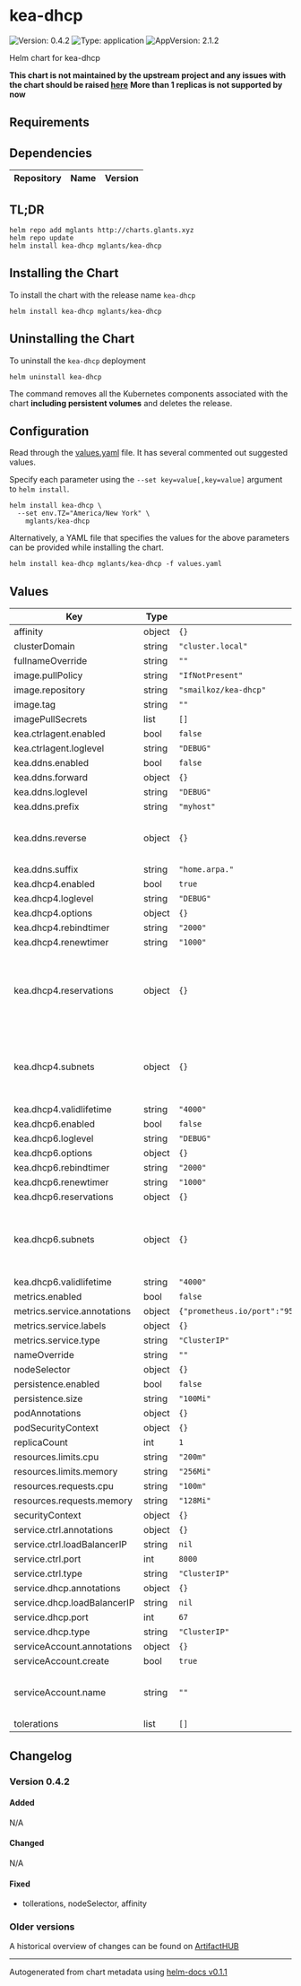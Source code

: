 # kea-dhcp

![Version: 0.4.2](https://img.shields.io/badge/Version-0.4.2-informational?style=flat-square) ![Type: application](https://img.shields.io/badge/Type-application-informational?style=flat-square) ![AppVersion: 2.1.2](https://img.shields.io/badge/AppVersion-2.1.2-informational?style=flat-square)

Helm chart for kea-dhcp

**This chart is not maintained by the upstream project and any issues with the chart should be raised [here](https://github.com/MGlants/charts/issues/new/choose)**
**More than 1 replicas is not supported by now**

## Requirements

## Dependencies

| Repository | Name | Version |
|------------|------|---------|

## TL;DR

```console
helm repo add mglants http://charts.glants.xyz
helm repo update
helm install kea-dhcp mglants/kea-dhcp
```

## Installing the Chart

To install the chart with the release name `kea-dhcp`

```console
helm install kea-dhcp mglants/kea-dhcp
```

## Uninstalling the Chart

To uninstall the `kea-dhcp` deployment

```console
helm uninstall kea-dhcp
```

The command removes all the Kubernetes components associated with the chart **including persistent volumes** and deletes the release.

## Configuration

Read through the [values.yaml](./values.yaml) file. It has several commented out suggested values.

Specify each parameter using the `--set key=value[,key=value]` argument to `helm install`.

```console
helm install kea-dhcp \
  --set env.TZ="America/New York" \
    mglants/kea-dhcp
```

Alternatively, a YAML file that specifies the values for the above parameters can be provided while installing the chart.

```console
helm install kea-dhcp mglants/kea-dhcp -f values.yaml
```

## Values

| Key | Type | Default | Description |
|-----|------|---------|-------------|
| affinity | object | `{}` |  |
| clusterDomain | string | `"cluster.local"` |  |
| fullnameOverride | string | `""` |  |
| image.pullPolicy | string | `"IfNotPresent"` |  |
| image.repository | string | `"smailkoz/kea-dhcp"` |  |
| image.tag | string | `""` |  |
| imagePullSecrets | list | `[]` |  |
| kea.ctrlagent.enabled | bool | `false` |  |
| kea.ctrlagent.loglevel | string | `"DEBUG"` |  |
| kea.ddns.enabled | bool | `false` |  |
| kea.ddns.forward | object | `{}` |  |
| kea.ddns.loglevel | string | `"DEBUG"` |  |
| kea.ddns.prefix | string | `"myhost"` |  |
| kea.ddns.reverse | object | `{}` |  - name: home.arpa.   key-name: ''   dns-servers:   - ip-address: 172.16.32.2     port: 53 |
| kea.ddns.suffix | string | `"home.arpa."` |  |
| kea.dhcp4.enabled | bool | `true` |  |
| kea.dhcp4.loglevel | string | `"DEBUG"` |  |
| kea.dhcp4.options | object | `{}` |  |
| kea.dhcp4.rebindtimer | string | `"2000"` |  |
| kea.dhcp4.renewtimer | string | `"1000"` |  |
| kea.dhcp4.reservations | object | `{}` |    data: 192.168.1.2 - name: domain-name   data: local - name: domain-search   data: local - code: 66   data: 192.168.1.2   name: tftp-server-name |
| kea.dhcp4.subnets | object | `{}` |    hw-address: "aa:aa:aa:aa:aa:aa"   hostname: "hostname"   option-data:     - name: "tftp-servers"       data: "10.1.1.202,10.1.1.203" |
| kea.dhcp4.validlifetime | string | `"4000"` |  |
| kea.dhcp6.enabled | bool | `false` |  |
| kea.dhcp6.loglevel | string | `"DEBUG"` |  |
| kea.dhcp6.options | object | `{}` |  |
| kea.dhcp6.rebindtimer | string | `"2000"` |  |
| kea.dhcp6.renewtimer | string | `"1000"` |  |
| kea.dhcp6.reservations | object | `{}` |  |
| kea.dhcp6.subnets | object | `{}` |    duid: "aa:aa:aa:aa:aa:aa"   hostname: "hostname"   option-data:     - name: "dns-servers"       data: "2001:db8:2::45, 2001:db8:2::100" |
| kea.dhcp6.validlifetime | string | `"4000"` |  |
| metrics.enabled | bool | `false` |  |
| metrics.service.annotations | object | `{"prometheus.io/port":"9547","prometheus.io/scrape":"true"}` |  loadBalancerIP: |
| metrics.service.labels | object | `{}` |  |
| metrics.service.type | string | `"ClusterIP"` |  |
| nameOverride | string | `""` |  |
| nodeSelector | object | `{}` |  |
| persistence.enabled | bool | `false` |  |
| persistence.size | string | `"100Mi"` |  |
| podAnnotations | object | `{}` |  |
| podSecurityContext | object | `{}` |  |
| replicaCount | int | `1` |  |
| resources.limits.cpu | string | `"200m"` |  |
| resources.limits.memory | string | `"256Mi"` |  |
| resources.requests.cpu | string | `"100m"` |  |
| resources.requests.memory | string | `"128Mi"` |  |
| securityContext | object | `{}` |  |
| service.ctrl.annotations | object | `{}` |  nodePort: |
| service.ctrl.loadBalancerIP | string | `nil` |  |
| service.ctrl.port | int | `8000` |  |
| service.ctrl.type | string | `"ClusterIP"` |  |
| service.dhcp.annotations | object | `{}` |  nodePort: |
| service.dhcp.loadBalancerIP | string | `nil` |  |
| service.dhcp.port | int | `67` |  |
| service.dhcp.type | string | `"ClusterIP"` |  |
| serviceAccount.annotations | object | `{}` |  |
| serviceAccount.create | bool | `true` |  |
| serviceAccount.name | string | `""` |  If not set and create is true, a name is generated using the fullname template |
| tolerations | list | `[]` |  |

## Changelog

### Version 0.4.2

#### Added

N/A

#### Changed

N/A

#### Fixed

* tollerations, nodeSelector, affinity

### Older versions

A historical overview of changes can be found on [ArtifactHUB](https://artifacthub.io/packages/helm/mglants/kea-dhcp?modal=changelog)

----------------------------------------------
Autogenerated from chart metadata using [helm-docs v0.1.1](https://github.com/k8s-at-home/helm-docs/releases/v0.1.1)
